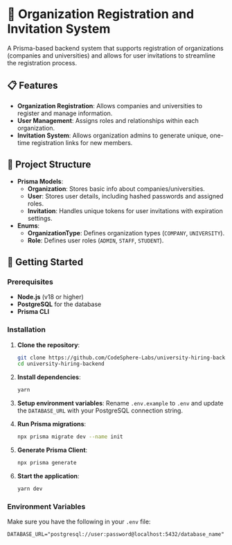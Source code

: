 # 🏫 Organization Registration and Invitation System

A Prisma-based backend system that supports registration of organizations (companies and universities) and allows for user invitations to streamline the registration process.

## 📋 Features
- **Organization Registration**: Allows companies and universities to register and manage information.
- **User Management**: Assigns roles and relationships within each organization.
- **Invitation System**: Allows organization admins to generate unique, one-time registration links for new members.

## 📂 Project Structure
- **Prisma Models**:
  - **Organization**: Stores basic info about companies/universities.
  - **User**: Stores user details, including hashed passwords and assigned roles.
  - **Invitation**: Handles unique tokens for user invitations with expiration settings.
- **Enums**:
  - **OrganizationType**: Defines organization types (`COMPANY`, `UNIVERSITY`).
  - **Role**: Defines user roles (`ADMIN`, `STAFF`, `STUDENT`).

## 🚀 Getting Started

### Prerequisites
- **Node.js** (v18 or higher)
- **PostgreSQL** for the database
- **Prisma CLI**

### Installation
1. **Clone the repository**:
    ```bash
    git clone https://github.com/CodeSphere-Labs/university-hiring-backend.git
    cd university-hiring-backend
    ```

2. **Install dependencies**:
    ```bash
    yarn
    ```

3. **Setup environment variables**: Rename `.env.example` to `.env` and update the `DATABASE_URL` with your PostgreSQL connection string.

4. **Run Prisma migrations**:
    ```bash
    npx prisma migrate dev --name init
    ```

5. **Generate Prisma Client**:
    ```bash
    npx prisma generate
    ```

6. **Start the application**:
    ```bash
    yarn dev
    ```

### Environment Variables
Make sure you have the following in your `.env` file:

```env
DATABASE_URL="postgresql://user:password@localhost:5432/database_name"
